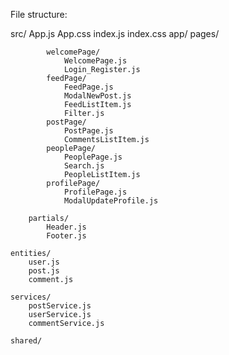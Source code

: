 File structure:


src/
	App.js
	App.css
	index.js
	index.css
	app/
		pages/

			welcomePage/
				WelcomePage.js
				Login_Register.js
			feedPage/
				FeedPage.js
				ModalNewPost.js
				FeedListItem.js
				Filter.js
			postPage/
				PostPage.js
				CommentsListItem.js
			peoplePage/
				PeoplePage.js
				Search.js
				PeopleListItem.js
			profilePage/
				ProfilePage.js
				ModalUpdateProfile.js

		partials/
			Header.js
			Footer.js

	entities/
		user.js
		post.js
		comment.js

	services/
		postService.js
		userService.js
		commentService.js
		
	shared/





